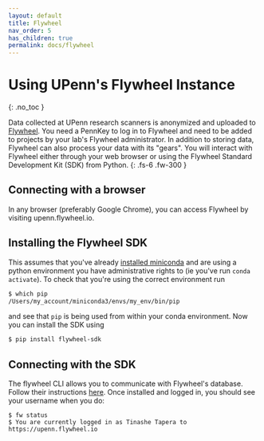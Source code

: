 ```yaml
---
layout: default
title: Flywheel
nav_order: 5
has_children: true
permalink: docs/flywheel
---
```


# Using UPenn's Flywheel Instance
{: .no_toc }

Data collected at UPenn research scanners is anonymized and uploaded to
[Flywheel](https://upenn.flywheel.io). You need a PennKey to log in to Flywheel and
need to be added to projects by your lab's Flywheel administrator. In addition
to storing data, Flywheel can also process your data with its "gears". You will
interact with Flywheel either through your web browser or using the Flywheel
Standard Development Kit (SDK) from Python.
{: .fs-6 .fw-300 }


## Connecting with a browser

In any browser (preferably Google Chrome), you can access Flywheel by visiting upenn.flywheel.io.

## Installing the Flywheel SDK

This assumes that you've already [installed miniconda](/docs/Basics/basics/#installing-python) and are using a python environment you have administrative rights to (ie you've run `conda activate`). To check that you're using the correct environment run

```bash
$ which pip
/Users/my_account/miniconda3/envs/my_env/bin/pip
```

and see that `pip` is being used from within your conda environment. Now you can install the SDK using

```bash
$ pip install flywheel-sdk
```


## Connecting with the SDK

The flywheel CLI allows you to communicate with Flywheel's database. Follow their instructions [here](https://docs.flywheel.io/hc/en-us/articles/360008162214). Once installed and logged in, you should see your username when you do:
```
$ fw status
$ You are currently logged in as Tinashe Tapera to https://upenn.flywheel.io
```
